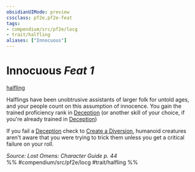 ```yaml
---
obsidianUIMode: preview
cssclass: pf2e,pf2e-feat
tags:
- compendium/src/pf2e/locg
- trait/halfling
aliases: ["Innocuous"]
---
```

# Innocuous  *Feat 1*  
[halfling](/rules/traits/halfling.md)  


Halflings have been unobtrusive assistants of larger folk for untold ages, and your people count on this assumption of innocence. You gain the trained proficiency rank in [Deception](/compendium/skills.md#Deception) (or another skill of your choice, if you're already trained in [Deception](/compendium/skills.md#Deception))

If you fail a [Deception](/compendium/skills.md#Deception) check to [Create a Diversion](/rules/actions/create-a-diversion.md), humanoid creatures aren't aware that you were trying to trick them unless you get a critical failure on your roll.

*Source: Lost Omens: Character Guide p. 44*  
%% #compendium/src/pf2e/locg #trait/halfling %%